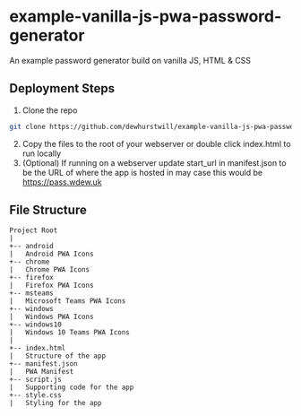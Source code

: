 # example-vanilla-js-pwa-password-generator
An example password generator build on vanilla JS, HTML &amp; CSS

## Deployment Steps

1. Clone the repo

```bash 
git clone https://github.com/dewhurstwill/example-vanilla-js-pwa-password-generator.git
```

2. Copy the files to the root of your webserver or double click index.html to run locally
3. (Optional) If running on a webserver update start_url in manifest.json to be the URL of where the app is hosted in may case this would be https://pass.wdew.uk


## File Structure

```
Project Root
|
+-- android 
|   Android PWA Icons
+-- chrome
|   Chrome PWA Icons
+-- firefox
|   Firefox PWA Icons
+-- msteams
|   Microsoft Teams PWA Icons
+-- windows
|   Windows PWA Icons
+-- windows10
|   Windows 10 Teams PWA Icons
|
+-- index.html
|   Structure of the app
+-- manifest.json
|   PWA Manifest
+-- script.js
|   Supporting code for the app
+-- style.css
|   Styling for the app
```

